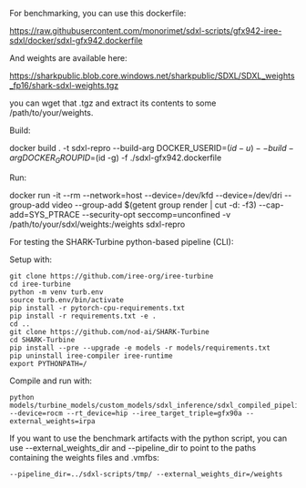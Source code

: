 For benchmarking, you can use this dockerfile:

https://raw.githubusercontent.com/monorimet/sdxl-scripts/gfx942-iree-sdxl/docker/sdxl-gfx942.dockerfile

And weights are available here:

https://sharkpublic.blob.core.windows.net/sharkpublic/SDXL/SDXL_weights_fp16/shark-sdxl-weights.tgz

you can wget that .tgz and extract its contents to some /path/to/your/weights.

Build:

docker build . -t sdxl-repro --build-arg DOCKER_USERID=$(id -u) --build-arg DOCKER_GROUPID=$(id -g) -f ./sdxl-gfx942.dockerfile

Run:

docker run -it --rm --network=host --device=/dev/kfd --device=/dev/dri --group-add video --group-add $(getent group render | cut -d: -f3) --cap-add=SYS_PTRACE --security-opt seccomp=unconfined -v /path/to/your/sdxl/weights:/weights sdxl-repro


For testing the SHARK-Turbine python-based pipeline (CLI):

Setup with:
```
git clone https://github.com/iree-org/iree-turbine
cd iree-turbine
python -m venv turb.env
source turb.env/bin/activate
pip install -r pytorch-cpu-requirements.txt
pip install -r requirements.txt -e .
cd ..
git clone https://github.com/nod-ai/SHARK-Turbine
cd SHARK-Turbine
pip install --pre --upgrade -e models -r models/requirements.txt
pip uninstall iree-compiler iree-runtime
export PYTHONPATH=/
```
Compile and run with:
```
python models/turbine_models/custom_models/sdxl_inference/sdxl_compiled_pipeline.py --device=rocm --rt_device=hip --iree_target_triple=gfx90a --external_weights=irpa
```
If you want to use the benchmark artifacts with the python script, you can use --external_weights_dir and --pipeline_dir to point to the paths containing the weights files and .vmfbs:

`--pipeline_dir=../sdxl-scripts/tmp/ --external_weights_dir=/weights`
